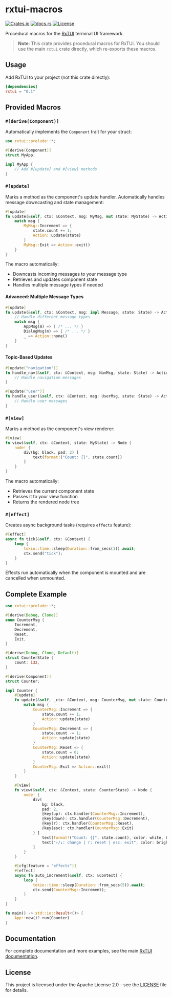 # rxtui-macros

[![Crates.io](https://img.shields.io/crates/v/rxtui-macros?style=for-the-badge&logo=rust&logoColor=white)](https://crates.io/crates/rxtui-macros)
[![docs.rs](https://img.shields.io/badge/docs.rs-rxtui--macros-blue?style=for-the-badge&logo=docs.rs)](https://docs.rs/rxtui-macros)
[![License](https://img.shields.io/badge/license-Apache%202.0-blue?style=for-the-badge)](https://github.com/microsandbox/rxtui/blob/main/LICENSE)

Procedural macros for the [RxTUI](https://crates.io/crates/rxtui) terminal UI framework.

> **Note**: This crate provides procedural macros for RxTUI. You should use the main `rxtui` crate directly, which re-exports these macros.

## Usage

Add RxTUI to your project (not this crate directly):

```toml
[dependencies]
rxtui = "0.1"
```

## Provided Macros

### `#[derive(Component)]`

Automatically implements the `Component` trait for your struct:

```rust
use rxtui::prelude::*;

#[derive(Component)]
struct MyApp;

impl MyApp {
    // Add #[update] and #[view] methods
}
```

### `#[update]`

Marks a method as the component's update handler. Automatically handles message downcasting and state management:

```rust
#[update]
fn update(&self, ctx: &Context, msg: MyMsg, mut state: MyState) -> Action {
    match msg {
        MyMsg::Increment => {
            state.count += 1;
            Action::update(state)
        }
        MyMsg::Exit => Action::exit()
    }
}
```

The macro automatically:
- Downcasts incoming messages to your message type
- Retrieves and updates component state
- Handles multiple message types if needed

#### Advanced: Multiple Message Types

```rust
#[update]
fn update(&self, ctx: &Context, msg: impl Message, state: State) -> Action {
    // Handle different message types
    match msg {
        AppMsg(m) => { /* ... */ }
        DialogMsg(m) => { /* ... */ }
        _ => Action::none()
    }
}
```

#### Topic-Based Updates

```rust
#[update("navigation")]
fn handle_nav(&self, ctx: &Context, msg: NavMsg, state: State) -> Action {
    // Handle navigation messages
}

#[update("user")]
fn handle_user(&self, ctx: &Context, msg: UserMsg, state: State) -> Action {
    // Handle user messages
}
```

### `#[view]`

Marks a method as the component's view renderer:

```rust
#[view]
fn view(&self, ctx: &Context, state: MyState) -> Node {
    node! {
        div(bg: black, pad: 2) [
            text(format!("Count: {}", state.count))
        ]
    }
}
```

The macro automatically:
- Retrieves the current component state
- Passes it to your view function
- Returns the rendered node tree

### `#[effect]`

Creates async background tasks (requires `effects` feature):

```rust
#[effect]
async fn tick(&self, ctx: &Context) {
    loop {
        tokio::time::sleep(Duration::from_secs(1)).await;
        ctx.send("tick");
    }
}
```

Effects run automatically when the component is mounted and are cancelled when unmounted.

## Complete Example

```rust
use rxtui::prelude::*;

#[derive(Debug, Clone)]
enum CounterMsg {
    Increment,
    Decrement,
    Reset,
    Exit,
}

#[derive(Debug, Clone, Default)]
struct CounterState {
    count: i32,
}

#[derive(Component)]
struct Counter;

impl Counter {
    #[update]
    fn update(&self, _ctx: &Context, msg: CounterMsg, mut state: CounterState) -> Action {
        match msg {
            CounterMsg::Increment => {
                state.count += 1;
                Action::update(state)
            }
            CounterMsg::Decrement => {
                state.count -= 1;
                Action::update(state)
            }
            CounterMsg::Reset => {
                state.count = 0;
                Action::update(state)
            }
            CounterMsg::Exit => Action::exit()
        }
    }

    #[view]
    fn view(&self, ctx: &Context, state: CounterState) -> Node {
        node! {
            div(
                bg: black,
                pad: 2,
                @key(up): ctx.handler(CounterMsg::Increment),
                @key(down): ctx.handler(CounterMsg::Decrement),
                @key(r): ctx.handler(CounterMsg::Reset),
                @key(esc): ctx.handler(CounterMsg::Exit)
            ) [
                text(format!("Count: {}", state.count), color: white, bold),
                text("↑/↓: change | r: reset | esc: exit", color: bright_black)
            ]
        }
    }

    #[cfg(feature = "effects")]
    #[effect]
    async fn auto_increment(&self, ctx: &Context) {
        loop {
            tokio::time::sleep(Duration::from_secs(5)).await;
            ctx.send(CounterMsg::Increment);
        }
    }
}

fn main() -> std::io::Result<()> {
    App::new()?.run(Counter)
}
```

## Documentation

For complete documentation and more examples, see the main [RxTUI documentation](https://docs.rs/rxtui).

## License

This project is licensed under the Apache License 2.0 - see the [LICENSE](https://github.com/microsandbox/rxtui/blob/main/LICENSE) file for details.
